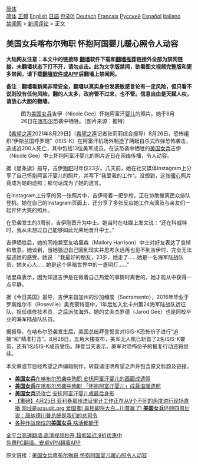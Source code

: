 <!-- 面包屑导航 --> <div class="breadcrumb"><!-- GTranslate: https://gtranslate.io/ -->  <div class="switcher notranslate">  <div class="selected">  <a href="#" onclick="return false;"> 简体</a>  </div>  <div class="option">  <a href="https://www.bannedbook.org" onclick="doGTranslate('zh-CN|zh-CN');jQuery('div.switcher div.selected a').html(jQuery(this).html());return false;" title="简体中文" class="nturl selected"> 简体</a>  <a href="https://www.bannedbook.org/zh-tw/" onclick="doGTranslate('zh-CN|zh-TW');jQuery('div.switcher div.selected a').html(jQuery(this).html());return false;" title="繁體中文" class="nturl"> 正體</a>  <a href="https://www.bannedbook.org/en/" onclick="doGTranslate('zh-CN|en');jQuery('div.switcher div.selected a').html(jQuery(this).html());return false;" title="English" class="nturl"> English</a>  <a href="https://www.bannedbook.org/ja/" onclick="doGTranslate('zh-CN|ja');jQuery('div.switcher div.selected a').html(jQuery(this).html());return false;" title="日本語" class="nturl"> 日語</a>  <a href="https://www.bannedbook.org/ko/" onclick="doGTranslate('zh-CN|ko');jQuery('div.switcher div.selected a').html(jQuery(this).html());return false;" title="한국어" class="nturl"> 한국어</a>  <a href="https://www.bannedbook.org/de/" onclick="doGTranslate('zh-CN|de');jQuery('div.switcher div.selected a').html(jQuery(this).html());return false;" title="Deutsch" class="nturl"> Deutsch</a>  <a href="https://www.bannedbook.org/fr/" onclick="doGTranslate('zh-CN|fr');jQuery('div.switcher div.selected a').html(jQuery(this).html());return false;" title="Français" class="nturl"> Français</a>  <a href="https://www.bannedbook.org/ru/" onclick="doGTranslate('zh-CN|ru');jQuery('div.switcher div.selected a').html(jQuery(this).html());return false;" title="Русский" class="nturl"> Русский</a>  <a href="https://www.bannedbook.org/es/" onclick="doGTranslate('zh-CN|es');jQuery('div.switcher div.selected a').html(jQuery(this).html());return false;" title="Español" class="nturl"> Español</a>  <a href="https://www.bannedbook.org/it/" onclick="doGTranslate('zh-CN|it');jQuery('div.switcher div.selected a').html(jQuery(this).html());return false;" title="Italiano" class="nturl"> Italiano</a>  </div>  </div>      <div class='breadcrumb-sub'><!-- Breadcrumb NavXT 6.3.0 --> <a href="https://www.bannedbook.org/" class="home">禁闻网</a> &gt; <a href="https://www.bannedbook.org/bnews/comments/" class="category">新闻评论</a> &gt; 正文</div></div><h2>美国女兵喀布尔殉职 怀抱阿国婴儿暖心照令人动容</h2> <p class="notice"><b>大陆网友注意：本文中的链接除 <a href="https://github.com/bannedbook/fanqiang" >翻墙</a>软件下载和<a href="https://github.com/killgcd/justmysocks/blob/master/README.md">翻墙推荐</a>链接外全部为禁网链接，未翻墙状态下打不开，请勿点击。此为文字版禁闻，欲看图文视频完整版和更多禁闻，请下载<a href="https://github.com/bannedbook/fanqiang">翻墙软件或APP</a>后翻墙上禁闻网。</p><p>备注：翻墙看新闻非常安全，翻墙以真实身份发表敏感言论有一定风险，但只看不说则没有任何风险，翻的人太多，政府管不过来，也不管。信息自由是天赋人权，请放心大胆的翻墙。</b></p>  <div class="entry"> <figure> <p><figcaption>图为<a href="https://www.bannedbook.org/bnews/tag/%e7%be%8e%e5%9b%bd/" class="st_tag internal_tag" rel="tag" title="标签 美国 下的日志">美国</a><a href="https://www.bannedbook.org/bnews/tag/%e5%a5%b3%e5%85%b5/" class="st_tag internal_tag" rel="tag" title="标签 女兵 下的日志">女兵</a>吉伊（Nicole Gee）怀抱阿富汗<a href="https://www.bannedbook.org/bnews/tag/%e5%a9%b4%e5%84%bf/" class="st_tag internal_tag" rel="tag" title="标签 婴儿 下的日志">婴儿</a>的照片。她于8月26日在<a href="https://www.bannedbook.org/bnews/tag/%E5%96%80%E5%B8%83%E5%B0%94/" class="st_tag internal_tag" rel="tag" title="标签 喀布尔 下的日志">喀布尔</a>恐袭中牺牲。（图片来源：推特）</figcaption></figure> <p>【<span class='wp_keywordlink_affiliate'><a href="https://www.soundofhope.org" title="希望之声" target="_blank">希望之声</a></span>2021年8月29日】（<a href="https://www.bannedbook.org/bnews/tag/%e5%b8%8c%e6%9c%9b%e4%b9%8b%e5%a3%b0/" class="st_tag internal_tag" rel="tag" title="标签 希望之声 下的日志">希望之声</a>记者张莉莉综合报导）8月26日，恐怖组织“伊斯兰国呼罗珊”（ISIS-K）在阿富汗机场外制造了两起自杀式炸弹恐怖袭击，造成近200人死亡，其中包括13位美军成员。在该恐袭中牺牲的<a href="https://www.bannedbook.org/bnews/tag/%E7%BE%8E%E5%9B%BD%E5%A5%B3%E5%85%B5/" class="st_tag internal_tag" rel="tag" title="标签 美国女兵 下的日志">美国女兵</a>吉伊（Nicole Gee）中士怀抱阿富汗婴儿的照片近日在网络传播，令人动容。</p> <p>据《星条旗》报导，吉伊<a href="https://www.bannedbook.org/bnews/tag/%E6%AE%89%E8%81%8C/" class="st_tag internal_tag" rel="tag" title="标签 殉职 下的日志">殉职</a>时年仅23岁。几天前，她在社交媒体Instagram上分享了自己怀抱阿富汗婴儿的照片，并写下“我爱我的工作”。没想到，这张<a href="https://www.bannedbook.org/bnews/tag/%E6%9A%96%E5%BF%83/" class="st_tag internal_tag" rel="tag" title="标签 暖心 下的日志">暖心</a>照片竟成为她的遗照；那句话成为了她的遗言。</p>  <p>在Instagram上分享的另一张照片中，吉伊带着一把步枪，正在协助撤离民众排队登机。她在自己的Instagram页面上，还分享了多张反应她工作点滴及与亲友们一起开怀大笑的照片。</p> <p>在恐袭发生的3周前，吉伊刚晋升为中士。她当时在社媒上发文说：“还在科威特时，我从未想过自己能够如此光荣地晋升中士。”</p>  <p>吉伊牺牲后，她的同袍兼室友哈里森（Mallory Harrison）中士对好友表达了哀悼和敬意。她谈到，当她强迫自己回到现实并思考永远再也见不到吉伊时，完全无法描述她的感受。她说：“我最好的朋友，23岁，她走了&#8230;&#8230;她是一名海军陆战队员，她关心人&#8230;&#8230;她是这个黑暗世界中的一盏明灯&#8230;&#8230;”</p> <p>哈里森表示，因为知道吉伊是在做着自己热爱的事情时离世的，她才能从中获得一点平静。</p>  <p>据《今日美国》报导，吉伊来自加州的沙加缅度（Sacramento），2016年毕业于罗斯维尔市（Roseville）奥克蒙特高中，1年后加入北卡州第24海军陆战队远征队，担任维修技术员，之后派驻海外。她的丈夫杰罗德（Jarod Gee）也是同校毕业的海军陆战队队员。</p> <p>据报导，在喀布尔恐袭发生后，美国总统拜登誓言对ISIS-K恐怖份子进行“追捕”和“精准打击”。8月28日，五角大楼宣布，美军无人机已斩首了2名ISIS-K要员，还有1名ISIS-K成员受伤。拜登当天表示，美军对恐怖份子的报复行动还将继续。</p>  <p>本文章或节目经希望之声编辑制作，转载请注明希望之声并包含原文标题及链接。 </p> <ul class='op-related-articles' title='相关阅读'> <li><a href='https://www.bannedbook.org/bnews/worldnews/usa/20210830/1615503.html' target='_blank'><b>美国女兵</b>在喀布尔恐袭中殉职 安抚阿富汗婴儿的画面成遗照</a></li> <li><a href='https://www.bannedbook.org/bnews/headline/20210829/1615380.html' target='_blank'><b>美国女兵</b>在喀布尔恐袭中殉职 「怀抱阿富汗婴儿」成最温暖遗照</a></li> <li><a href='https://www.bannedbook.org/bnews/cnnews/20210829/1615251.html' target='_blank'><b>美国女兵</b>恐攻亡 安抚阿富汗婴儿成最后身影</a></li> <li><a href='https://www.bannedbook.org/bnews/bannedvideo/20210426/1533682.html' target='_blank'>【重磅】4月25日 亚利桑那州法证审计工作正在从9个不同的角度进行现场直播 网址是azaudit.org 爱国者! 真相即将大白...川普赢了!   <b>美国女兵</b>环顾四周后说：唐纳德川普总统是我们的总司令</a></li> <li><a href='https://www.bannedbook.org/bnews/cnnews/20170610/772337.html' target='_blank'>各种作战岗位的<b>美国女兵</b> 啥活都能干</a></li> </ul> <p class="texttj"> <a href="https://github.com/bannedbook/fanqiang/wiki/V2ray%E6%9C%BA%E5%9C%BA" target="_blank">全平台高速翻墙:高清视频秒开,超低延迟,9折优惠中</a><br/> <a href="https://github.com/bannedbook/fanqiang/wiki/%E7%A6%81%E9%97%BB%E7%BD%91%E5%AE%89%E5%8D%93%E7%BF%BB%E5%A2%99%E6%96%B0%E9%97%BBAPP" target="_blank">免费PC翻墙、安卓VPN翻墙APP</a></p><p>原文链接：<a class="src_link"  href="https://www.soundofhope.org/post/539963" target="_blank">美国女兵喀布尔殉职 怀抱阿国婴儿暖心照令人动容</a></p><a name='sharetosocial'></a>  <div style="margin-bottom:5px;padding-bottom:5px;clear:both"> <div id="archive-pix-1" class="banner-ads"> <!-- AuctionX Display platform tag START --> <div id="26318x728x90x621x_ADSLOT2" clicktrack="%%CLICK_URL_ESC%%"></div> <!-- AuctionX Display platform tag END --> </div> <div id="archive-pix-2" class="banner-ads"> <!-- AuctionX Display platform tag START --> <div id="26315x300x250x621x_ADSLOT2" clicktrack="%%CLICK_URL_ESC%%"></div> <!-- AuctionX Display platform tag END --> </div> </div>  <div id="archive-pix-1" class="banner-ads"> <!-- AuctionX Display platform tag START --> <div id="26318x728x90x621x_ADSLOT3" clicktrack="%%CLICK_URL_ESC%%"></div> <!-- AuctionX Display platform tag END --> </div> </div><!--END ENTRY--> 